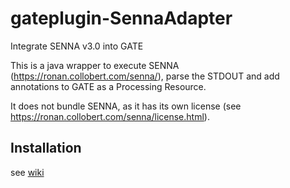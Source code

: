# gateplugin-SennaAdapter
Integrate SENNA v3.0 into GATE

This is a java wrapper to execute SENNA (https://ronan.collobert.com/senna/), parse the STDOUT and add annotations to GATE as a Processing Resource.

It does not bundle SENNA, as it has its own license (see https://ronan.collobert.com/senna/license.html).

## Installation
see [wiki](https://github.com/aaron-sr/gateplugin-SennaAdapter/wiki/Installation)
